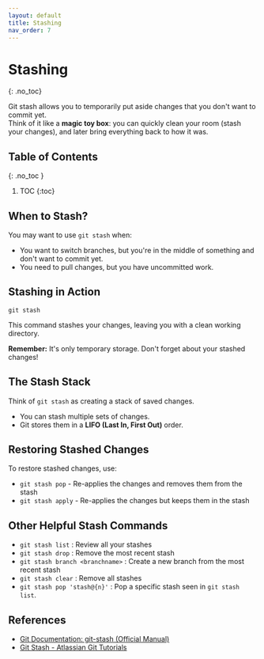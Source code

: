 ```yaml
---
layout: default
title: Stashing
nav_order: 7
---
```

# Stashing
{: .no_toc}

Git stash allows you to temporarily put aside changes that you don't want to commit yet.  
Think of it like a **magic toy box**: you can quickly clean your room (stash your changes), and later bring everything back to how it was.

## Table of Contents
{: .no_toc }

1. TOC
{:toc}

## When to Stash?

You may want to use `git stash` when:
- You want to switch branches, but you're in the middle of something and don't want to commit yet.  
- You need to pull changes, but you have uncommitted work.  


## Stashing in Action

```
git stash
```

This command stashes your changes, leaving you with a clean working directory.  

**Remember:** It's only temporary storage. Don't forget about your stashed changes!


## The Stash Stack

Think of `git stash` as creating a stack of saved changes.  
- You can stash multiple sets of changes.  
- Git stores them in a **LIFO (Last In, First Out)** order.  


## Restoring Stashed Changes

To restore stashed changes, use:

- `git stash pop` - Re-applies the changes and removes them from the stash
- `git stash apply` - Re-applies the changes but keeps them in the stash


## Other Helpful Stash Commands

- `git stash list` : Review all your stashes
- `git stash drop` : Remove the most recent stash
- `git stash branch <branchname>` : Create a new branch from the most recent stash
- `git stash clear` : Remove all stashes
- `git stash pop 'stash@{n}'` : Pop a specific stash seen in `git stash list`.

## References

- [Git Documentation: git-stash (Official Manual)](https://git-scm.com/docs/git-stash)
- [Git Stash - Atlassian Git Tutorials](https://www.atlassian.com/git/tutorials/saving-changes/git-stash)  